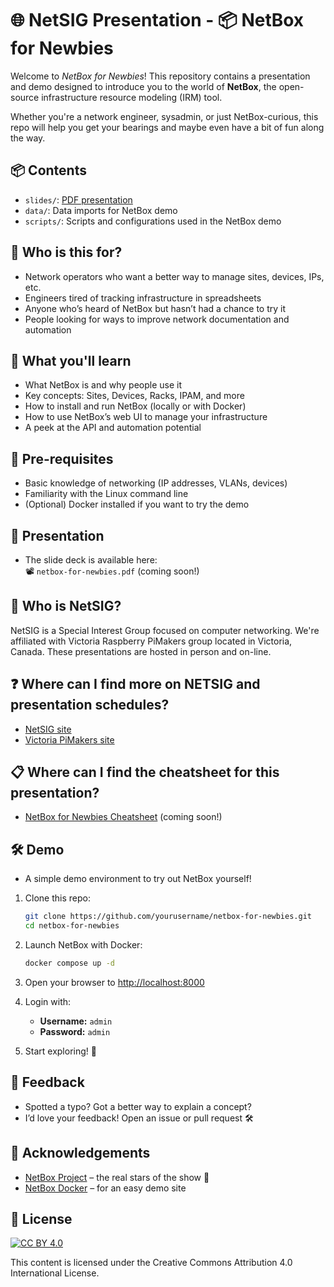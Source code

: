 # 🌐 NetSIG Presentation - 📦 NetBox for Newbies

Welcome to *NetBox for Newbies*! This repository contains a presentation and demo designed to introduce you to the world of **NetBox**, the open-source infrastructure resource modeling (IRM) tool.

Whether you're a network engineer, sysadmin, or just NetBox-curious, this repo will help you get your bearings and maybe even have a bit of fun along the way.

## 📦 Contents

- `slides/`: [PDF presentation](slides/netsig-netbox-for-newbies.pdf)
- `data/`: Data imports for NetBox demo
- `scripts/`: Scripts and configurations used in the NetBox demo

## 👥 Who is this for?

- Network operators who want a better way to manage sites, devices, IPs, etc.
- Engineers tired of tracking infrastructure in spreadsheets
- Anyone who’s heard of NetBox but hasn’t had a chance to try it
- People looking for ways to improve network documentation and automation

## 🎯 What you'll learn

- What NetBox is and why people use it
- Key concepts: Sites, Devices, Racks, IPAM, and more
- How to install and run NetBox (locally or with Docker)
- How to use NetBox’s web UI to manage your infrastructure
- A peek at the API and automation potential

## 🧰 Pre-requisites

- Basic knowledge of networking (IP addresses, VLANs, devices)
- Familiarity with the Linux command line
- (Optional) Docker installed if you want to try the demo

## 🎤 Presentation

- The slide deck is available here:\
  📽️ `netbox-for-newbies.pdf` (coming soon!)

## 🛜 Who is NetSIG?

NetSIG is a Special Interest Group focused on computer networking. We're
affiliated with Victoria Raspberry PiMakers group located in Victoria, Canada.
These presentations are hosted in person and on-line.

## ❓ Where can I find more on NETSIG and presentation schedules?

- [NetSIG site](https://vicpimakers.ca/netsig/)
- [Victoria PiMakers site](https://vicpimakers.ca/)

## 📋 Where can I find the cheatsheet for this presentation?

- [NetBox for Newbies Cheatsheet](cheatsheet.txt) (coming soon!)

## 🛠️ Demo

- A simple demo environment to try out NetBox yourself!

1. Clone this repo:

   ```bash
   git clone https://github.com/yourusername/netbox-for-newbies.git
   cd netbox-for-newbies
   ```

1. Launch NetBox with Docker:

   ```bash
   docker compose up -d
   ```

1. Open your browser to [http://localhost:8000](http://localhost:8000)

1. Login with:

   - **Username:** `admin`
   - **Password:** `admin`

1. Start exploring! 🎈

## 🙏 Feedback

- Spotted a typo? Got a better way to explain a concept?
- I’d love your feedback! Open an issue or pull request 🛠️

## 🧠 Acknowledgements

- [NetBox Project](https://github.com/netbox-community/netbox) – the real stars of the show 🌟
- [NetBox Docker](https://github.com/netbox-community/netbox-docker) – for an easy demo site

## 🪪 License

[![CC BY 4.0](https://licensebuttons.net/l/by/4.0/88x31.png)](https://creativecommons.org/licenses/by/4.0/)

This content is licensed under the Creative Commons Attribution 4.0 International License.
